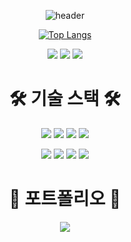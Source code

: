 <div align="center">

![header](https://capsule-render.vercel.app/api?type=Venom&color=FFE4E1&height=200&section=header&text=하나의%20기술&fontColor=000000&fontSize=40&animation=fadeIn&fontAlignY=55)

[![Top Langs](https://github-readme-stats.vercel.app/api/top-langs/?username=hanadool1&layout=compact)](https://github.com/hanadool1)

<div align="center">
  
![](http://github-profile-summary-cards.vercel.app/api/cards/profile-details?username=hanadool1&theme=graywhite)
![](http://github-profile-summary-cards.vercel.app/api/cards/stats?username=hanadool1&theme=graywhite)
![](http://github-profile-summary-cards.vercel.app/api/cards/productive-time?username=hanadool1&theme=graywhite&utcOffset=8)

<!-- [![Solved.ac](http://mazassumnida.wtf/api/generate_badge?boj=wruoma)](https://solved.ac/wruoma) -->

<h1>🛠 기술 스택 🛠</h1>

<img src="https://img.shields.io/badge/SPRING-6DB33F?style=for-the-badge&logo=Spring&logoColor=white"/></a>
<img src="https://img.shields.io/badge/SPRING BOOT-6DB33F?style=for-the-badge&logo=Spring Boot&logoColor=white"/></a>
<img src="https://img.shields.io/badge/SPRING SECURITY-6DB33F?style=for-the-badge&logo=Spring Security&logoColor=white"/></a>
<img src="https://img.shields.io/badge/MARIA DB-003545?style=for-the-badge&logo=MariaDB&logoColor=white"/></a>

<img src="https://img.shields.io/badge/INTELIJ IDEA-black?style=for-the-badge&logo=Intellij IDEA&logoColor=white"/></a>
<img src="https://img.shields.io/badge/POSTMAN-FF6C37?style=for-the-badge&logo=Postman&logoColor=white"/></a>
<img src="https://img.shields.io/badge/ERD CLOUD-8D8BD9?style=for-the-badge&logoColor=white"/></a>
<img src="https://img.shields.io/badge/NOTION-black?style=for-the-badge&logo=Notion&logoColor=white"/></a>

<h1>💭 포트폴리오 💭</h1>

<a href="https://www.notion.so/d883c0efe1024c41a2c4cf311c6a46ec/" target="_blank"><img src="https://img.shields.io/badge/notion-000000?style=for-the-badge&logo=notion&logoColor=ffffff"/></a>

</div>


<!--
**hanadool1/hanadool1** is a ✨ _special_ ✨ repository because its `README.md` (this file) appears on your GitHub profile.
Here are some ideas to get you started:

- 🔭 I’m currently working on ...
- 🌱 I’m currently learning ...
- 👯 I’m looking to collaborate on ...
- 🤔 I’m looking for help with ...
- 💬 Ask me about ...
- 📫 How to reach me: ...
- 😄 Pronouns: ...
- ⚡ Fun fact: ...
-->
